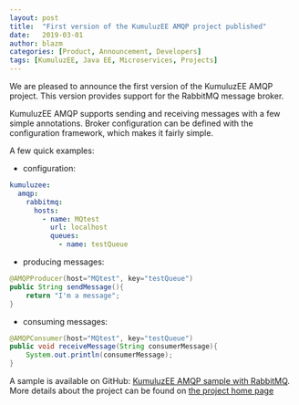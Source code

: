 ```yaml
---
layout: post
title:  "First version of the KumuluzEE AMQP project published"
date:   2019-03-01
author: blazm
categories: [Product, Announcement, Developers]
tags: [KumuluzEE, Java EE, Microservices, Projects]
---
```


We are pleased to announce the first version of the KumuluzEE AMQP project. This version provides support for the RabbitMQ message broker.

KumuluzEE AMQP supports sending and receiving messages with a few simple annotations. Broker configuration can be defined with the configuration framework, which makes it fairly simple.

<!--more-->

A few quick examples: 

- configuration:

```yaml
kumuluzee:
  amqp:
    rabbitmq:
      hosts:
        - name: MQtest
          url: localhost
          queues:
            - name: testQueue
```

- producing messages:

```java
@AMQPProducer(host="MQtest", key="testQueue")
public String sendMessage(){
	return "I'm a message";
}
```

- consuming messages:

```java
@AMQPConsumer(host="MQtest", key="testQueue")
public void receiveMessage(String consumerMessage){
	System.out.println(consumerMessage);
}
```

A sample is available on GitHub: [KumuluzEE AMQP sample with RabbitMQ](https://github.com/kumuluz/kumuluzee-samples/tree/master/kumuluzee-amqp-rabbitmq).
More details about the project can be found on [the project home page](https://github.com/kumuluz/kumuluzee-amqp)

